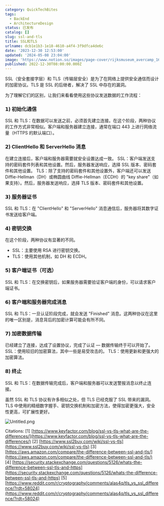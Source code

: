 ```yaml
---
category: QuickTechBites
tags:
  - BackEnd
  - ArchitectureDesign
status: 已发布
catalog: []
slug: ssl-and-tls
title: SSL和TLS
urlname: dcb1e1b3-1e18-4610-a4f4-3f9dfca4de6c
date: '2023-12-30 12:53:00'
updated: '2024-05-08 23:04:00'
image: 'https://www.notion.so/images/page-cover/rijksmuseum_avercamp_1620.jpg'
published: 2022-12-30T08:00:00.000Z
---
```


SSL（安全套接字层）和 TLS（传输层安全）是为了在网络上提供安全通信而设计的加密协议。TLS 是 SSL 的后继者，解决了 SSL 中存在的漏洞。


为了理解它们的区别，让我们来看看使用这些协议发送数据的工作流程：


### 𝟭) 初始化通信


SSL 和 TLS：在数据可以发送之前，必须首先建立连接。在这个阶段，两种协议的工作方式非常相似。客户端和服务器建立连接，通常在端口 443 上进行网络流量（HTTPS 的默认端口）。


### 𝟮) ClientHello 和 ServerHello 消息


在建立连接后，客户端和服务器需要就安全设置达成一致。
SSL：客户端发送支持的密码套件列表和其他设置。然后，服务器发送响应，选择 SSL 版本、密码套件和其他设置。
TLS：除了支持的密码套件和其他设置外，客户端还可以发送 Diffie-Hellman（DH）或椭圆曲线 Diffie-Hellman（ECDH）的 "key share"（如果支持）。然后，服务器发送响应，选择 TLS 版本、密码套件和其他设置。


### 𝟯) 服务器证书


SSL 和 TLS：在 "ClientHello" 和 "ServerHello" 消息通信后，服务器将其数字证书发送给客户端。


### 𝟰) 密钥交换


在这个阶段，两种协议有显著的不同。
- SSL：主要使用 RSA 进行密钥交换。
- TLS：使用其他机制，如 DH 和 ECDH。


### 𝟱) 客户端证书（可选）


SSL 和 TLS：在交换密钥后，如果服务器需要验证客户端的身份，可以请求客户端证书。


### 𝟲) 客户端和服务器完成消息


SSL 和 TLS：一旦认证阶段完成，就会发送 "Finished" 消息。这两种协议在这里的唯一区别是，消息背后的加密计算可能会有所不同。


### 𝟳) 加密数据传输


已经建立了连接，达成了设置协议，完成了认证 — 数据传输终于可以开始了。
SSL：使用较旧的加密算法，其中一些是易受攻击的。
TLS：使用更新和更强大的加密算法。


### 𝟴) 终止


SSL 和 TLS：在数据传输完成后，客户端和服务器可以发送警报消息以终止连接。


虽然 SSL 和 TLS 协议有许多相似之处，但 TLS 已经克服了 SSL 带来的漏洞。TLS 中使用的精细数字握手、密钥交换机制和加密方法，使得加密更强大，安全性更高，可扩展性更好。


![Untitled.png](https://prod-files-secure.s3.us-west-2.amazonaws.com/5d24fe63-e567-4804-86f9-9fdc62e13082/8ff987c5-7f31-4b50-83f5-c69ee7578c4a/Untitled.png?X-Amz-Algorithm=AWS4-HMAC-SHA256&X-Amz-Content-Sha256=UNSIGNED-PAYLOAD&X-Amz-Credential=ASIAZI2LB466VNWMEJG6%2F20250216%2Fus-west-2%2Fs3%2Faws4_request&X-Amz-Date=20250216T213241Z&X-Amz-Expires=3600&X-Amz-Security-Token=IQoJb3JpZ2luX2VjED0aCXVzLXdlc3QtMiJGMEQCIAgu%2F%2Fus8ZNuVLM%2B99baTok%2Bd2cP9nnfMBoZHiXPK2XmAiAaa8DBhdZHfyt2yPWwbCh3qjBbbEV3JhCyMKA8Q9cTdir%2FAwhmEAAaDDYzNzQyMzE4MzgwNSIMeqzl%2FLgjsxuem%2BFMKtwDj68iz%2FA5HqtveKcAVEt99eLtZcjBfcADMNj69w1SQveuQmcsuwzypSqeUznN%2FqYbhNKDcEtgPekVEufrWYYcXai4xu8E8XJD%2FSm4U5Qe6h21n%2F%2F9Ld%2FhSTBPqXQhuJT6HdrXCMlZzR6V8Kf3wATAZ89wCBfOGLqa6a5kz6A4dAPxApk00XSwW62jPk9xwLFtFMd8WFpslEw1Gpt53TawG%2BnPvosN04sZXSLTaeDuH1SkmoTuH6anEPiVk0N%2FwjiFD2vwJj4Fuw3VvhqdjUwRrS%2F2URwHR1vKDeMGUGjawgwhozBZLCqjXN2TGxEBheIYQO5gxbhZ4zpYPPZmtCYJIpWpiuMpiYnuZD3KAWvgNL4VdBuyXAGv8rw%2FsC%2BwnGgDnL0VVrBhcd6n6AeJ0xrcpLT%2BHEqeSn5ag2ZH7CvZqrqrbwEg3Kaw%2FNfkbp78F9Ltz%2FJZEYs8PNieOZDp8lFkX8ArFa1MGpCS4sfsWkJ5EaGO4kUk9Aa3M5PewCcfecWs%2B6srAU%2Ft0qVlUYEqMsyqwfKuUFLKJ1COAq0W7vSxACWPxRAgxLOwqxMl4nA2B6pwfILKNONLHWeqz0ah%2BOWS4S38KMOGjqxAJgduPsmKGJqrZ8mo2930vC2HnxAwtKPJvQY6pgGKuRoIGdKvuoTiLXWU60iSMjRcqNhwngz3KxI9dGsCgnpdzGThlI3XtjRiDIM1tibN6evfS9mUXTidO%2B9XPauzN5tcy8i7TqTZ43MhAhdbYr1K%2B5TfI5RQTW4ezKs%2FWB1jRZnJ6Gqsz%2BcVUG56Q9b78pcWWLGanTrLbBEUtTWTkTxHCK56HvrAy9UDE1WJ81dN8UkgQfQubI0d4ODR%2BqoSfU9%2Fv6hc&X-Amz-Signature=fdc9a51451bb89d56440d5f636e6fa00cf711eb07ddc58cc5256d994ca095ca7&X-Amz-SignedHeaders=host&x-id=GetObject)


Citations:
[1] [https://www.keyfactor.com/blog/ssl-vs-tls-what-are-the-differences/](https://www.keyfactor.com/blog/ssl-vs-tls-what-are-the-differences/)
[2] [https://www.ssl2buy.com/wiki/ssl-vs-tls](https://www.ssl2buy.com/wiki/ssl-vs-tls)
[3] [https://aws.amazon.com/compare/the-difference-between-ssl-and-tls/](https://aws.amazon.com/compare/the-difference-between-ssl-and-tls/)
[4] [https://security.stackexchange.com/questions/5126/whats-the-difference-between-ssl-tls-and-https](https://security.stackexchange.com/questions/5126/whats-the-difference-between-ssl-tls-and-https)
[5] [https://www.reddit.com/r/cryptography/comments/alas4q/tls_vs_ssl_difference/?rdt=58024](https://www.reddit.com/r/cryptography/comments/alas4q/tls_vs_ssl_difference/?rdt=58024)


